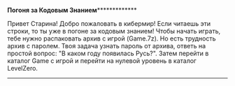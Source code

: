 ******************************************************************Погоня за Кодовым Знанием*******************************************************************************

Привет Старина! Добро пожаловать в кибермир! Если читаешь эти строки, то ты уже в погоне за кодовым знанием! Чтобы начать играть, тебе нужно распаковать архив с игрой (Game.7z).
Но есть трудность архив с паролем. Твоя задача узнать пароль от архива, ответь на простой вопрос: "В каком году появилась Русь?". Затем перейти в каталог Game с игрой
и перейти на нулевой уровень в каталог LevelZero. 

**************************************************************************************************************************************************************************
